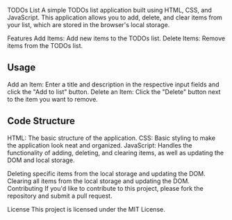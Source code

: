 TODOs List
A simple TODOs list application built using HTML, CSS, and JavaScript. This application allows you to add, delete, and clear items from your list, which are stored in the browser's local storage.

Features
Add Items: Add new items to the TODOs list.
Delete Items: Remove items from the TODOs list.



## Usage
Add an Item: Enter a title and description in the respective input fields and click the "Add to list" button.
Delete an Item: Click the "Delete" button next to the item you want to remove.

## Code Structure
HTML: The basic structure of the application.
CSS: Basic styling to make the application look neat and organized.
JavaScript: Handles the functionality of adding, deleting, and clearing items, as well as updating the DOM and local storage.



Deleting specific items from the local storage and updating the DOM.
Clearing all items from the local storage and updating the DOM.
Contributing
If you'd like to contribute to this project, please fork the repository and submit a pull request.

License
This project is licensed under the MIT License.
